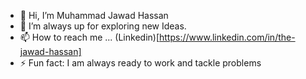 - 👋 Hi, I’m Muhammad Jawad Hassan
- 👀 I’m always up for exploring new Ideas.
- 📫 How to reach me ... (Linkedin)[https://www.linkedin.com/in/the-jawad-hassan]
- ⚡ Fun fact: I am always ready to work and tackle problems

<!---
Mjawad009/Mjawad009 is a ✨ special ✨ repository because its `README.md` (this file) appears on your GitHub profile.
You can click the Preview link to take a look at your changes.
--->
